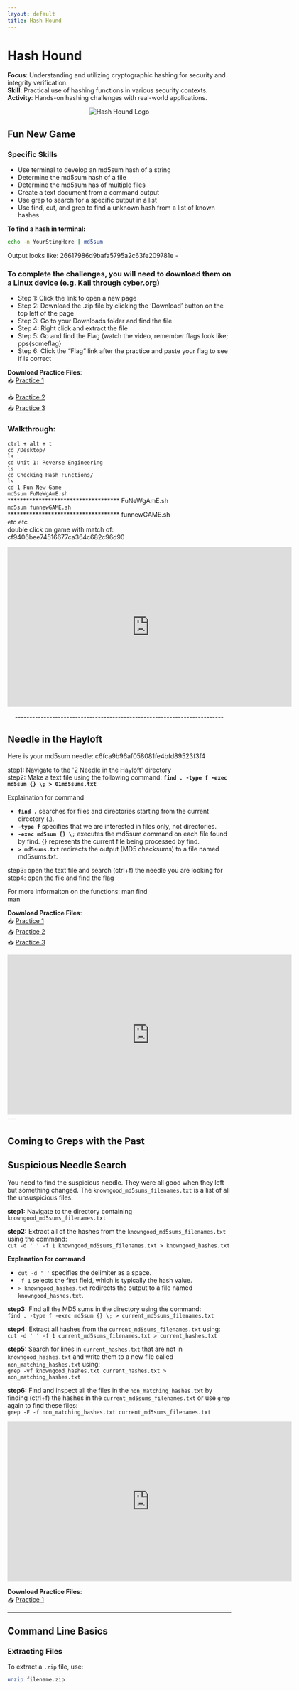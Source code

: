 ```yaml
---
layout: default
title: Hash Hound
---
```


# Hash Hound

**Focus**: Understanding and utilizing cryptographic hashing for security and integrity verification.  
**Skill**: Practical use of hashing functions in various security contexts.  
**Activity**: Hands-on hashing challenges with real-world applications.

<div style="text-align: center;">
  <img src="{{ 'classes/HashHound/90255-Hash-Hound.png' | relative_url }}" alt="Hash Hound Logo" style="max-width: 80%; height: auto;">
</div>




## Fun New Game

### Specific Skills
- Use terminal to develop an md5sum hash of a string
- Determine the md5sum hash of a file
- Determine the md5sum has of multiple files
- Create a text document from a command output
- Use grep to search for a specific output in a list
- Use find, cut, and grep to find a unknown hash from a list of known hashes

**To find a hash in terminal:**     
```bash
echo -n YourStingHere | md5sum
```      
Output looks like: 26617986d9bafa5795a2c63fe209781e -

### To complete the challenges, you will need to download them on a Linux device (e.g. Kali through cyber.org) 
- Step 1: Click the link to open a new page
- Step 2: Download the .zip file by clicking the ‘Download’ button on the top left of the page
- Step 3: Go to your Downloads folder and find the file
- Step 4: Right click and extract the file
- Step 5: Go and find the Flag (watch the video, remember flags look like;
pps{someflag}
- Step 6: Click the “Flag” link after the practice and paste your flag to see if is correct


**Download Practice Files**:  
📥 [Practice 1](./Fun%20New%20Game%20Practice/1%20Fun%20New%20Game%20(practice%201).zip)  

📥 [Practice 2](./Fun%20New%20Game%20Practice/1%20Fun%20New%20Game%20(practice%202).zip)  
📥 [Practice 3](./Fun%20New%20Game%20Practice/1%20Fun%20New%20Game%20(practice%203).zip)    

### Walkthrough:    
`ctrl + alt + t`    
`cd /Desktop/`    
`ls`    
`cd Unit 1: Reverse Engineering`    
`ls`    
`cd Checking Hash Functions/`    
`ls`    
`cd 1 Fun New Game`    
`md5sum FuNeWgAmE.sh`    
************************************ FuNeWgAmE.sh    
`md5sum funnewGAME.sh`    
************************************ funnewGAME.sh    
etc etc    
double click on game with match of:    
cf9406bee74516677ca364c682c96d90        

<iframe src="https://mypps.sharepoint.com/sites/ppsCyberTacticsFest/_layouts/15/embed.aspx?UniqueId=8b3b12a4-1dd6-4873-a155-78602d0ae6ac&embed=%7B%22ust%22%3Atrue%2C%22hv%22%3A%22CopyEmbedCode%22%7D&referrer=StreamWebApp&referrerScenario=EmbedDialog.Create" width="640" height="360" frameborder="0" scrolling="no" allowfullscreen title="Hash-Hound-Fun-New-Game.mp4"></iframe>
  
  <div style="text-align: center;">
  <p>-------------------------------------------------------------------------</p>
</div>    

## Needle in the Hayloft

Here is your md5sum needle: c6fca9b96af058081fe4bfd89523f3f4

step1: Navigate to the '2 Needle in the Hayloft' directory    
step2: Make a text file using the following command:
**`find . -type f -exec md5sum {} \; > 01md5sums.txt`**
    
Explaination for command    
-    **`find .`** searches for files and directories starting from the current directory (.).    
-    **`-type f`** specifies that we are interested in files only, not directories.    
-    **`-exec md5sum {} \;`** executes the md5sum command on each file found by find. {} represents the current file being processed by find.    
-    **`> md5sums.txt`** redirects the output (MD5 checksums) to a file named md5sums.txt.    
   
step3: open the text file and search (ctrl+f) the needle you are looking for        
step4: open the file and find the flag
    
For more informaiton on the functions: 
man find    
man    
    
**Download Practice Files**:  
📥 [Practice 1](./Needle%20in%20the%20Hayloft%20Practice/2%20Needle%20in%20the%20Hayloft%20(practice%201).zip)  
📥 [Practice 2](./Needle%20in%20the%20Hayloft%20Practice/2%20Needle%20in%20the%20Hayloft%20(practice%202).zip)  
📥 [Practice 3](./Needle%20in%20the%20Hayloft%20Practice/2%20Needle%20in%20the%20Hayloft%20(practice%203).zip)  

<iframe src="https://mypps.sharepoint.com/sites/ppsCyberTacticsFest/_layouts/15/embed.aspx?UniqueId=c5bd88bb-87aa-4db1-838a-64ff932260d6&embed=%7B%22ust%22%3Atrue%2C%22hv%22%3A%22CopyEmbedCode%22%7D&referrer=StreamWebApp&referrerScenario=EmbedDialog.Create" width="640" height="360" frameborder="0" scrolling="no" allowfullscreen title="Hash-Hound-Needle-in-the-Hayloft.mp4"></iframe>    
---

## Coming to Greps with the Past

## Suspicious Needle Search

You need to find the suspicious needle. They were all good when they left but something changed. The `knowngood_md5sums_filenames.txt` is a list of all the unsuspicious files.

**step1:** Navigate to the directory containing `knowngood_md5sums_filenames.txt`  

**step2:** Extract all of the hashes from the `knowngood_md5sums_filenames.txt` using the command:  
`cut -d ' ' -f 1 knowngood_md5sums_filenames.txt > knowngood_hashes.txt`  

**Explanation for command**  
- `cut -d ' '` specifies the delimiter as a space.  
- `-f 1` selects the first field, which is typically the hash value.  
- `> knowngood_hashes.txt` redirects the output to a file named `knowngood_hashes.txt`.  

**step3:** Find all the MD5 sums in the directory using the command:  
`find . -type f -exec md5sum {} \; > current_md5sums_filenames.txt`  

**step4:** Extract all hashes from the `current_md5sums_filenames.txt` using:  
`cut -d ' ' -f 1 current_md5sums_filenames.txt > current_hashes.txt`  

**step5:** Search for lines in `current_hashes.txt` that are not in `knowngood_hashes.txt` and write them to a new file called `non_matching_hashes.txt` using:  
`grep -vf knowngood_hashes.txt current_hashes.txt > non_matching_hashes.txt`  

**step6:** Find and inspect all the files in the `non_matching_hashes.txt` by finding (ctrl+f) the hashes in the `current_md5sums_filenames.txt` or use `grep` again to find these files:  
`grep -F -f non_matching_hashes.txt current_md5sums_filenames.txt`  

<iframe src="https://mypps.sharepoint.com/sites/ppsCyberTacticsFest/_layouts/15/embed.aspx?UniqueId=9f33c970-8bcc-4123-bd43-fdefbd355660&embed=%7B%22ust%22%3Atrue%2C%22hv%22%3A%22CopyEmbedCode%22%7D&referrer=StreamWebApp&referrerScenario=EmbedDialog.Create" width="640" height="360" frameborder="0" scrolling="no" allowfullscreen title="Hash Hound Coming to greps with the past.mp4"></iframe>

**Download Practice Files**:  
📥 [Practice 1](./Coming%20to%20greps%20with%20the%20past/3%20Coming%20to%20greps%20with%20the%20past%20(practice%201).zip)  

---

## Command Line Basics

### Extracting Files
To extract a `.zip` file, use:
```bash
unzip filename.zip
